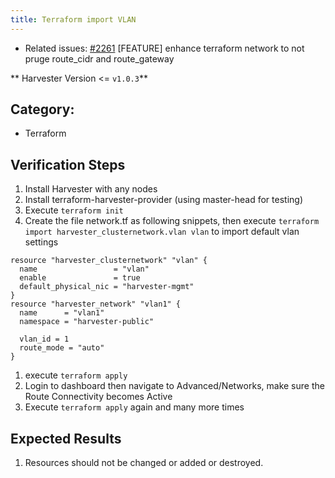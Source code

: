 ```yaml
---
title: Terraform import VLAN
---
```


* Related issues: [#2261](https://github.com/harvester/harvester/issues/2261) [FEATURE] enhance terraform network to not pruge route_cidr and route_gateway

** Harvester Version <= `v1.0.3`**

## Category: 
* Terraform

## Verification Steps

1. Install Harvester with any nodes
1. Install terraform-harvester-provider (using master-head for testing)
1. Execute `terraform init`
1. Create the file network.tf as following snippets, then execute `terraform import harvester_clusternetwork.vlan vlan` to import default vlan settings
```
resource "harvester_clusternetwork" "vlan" {
  name                 = "vlan"
  enable               = true
  default_physical_nic = "harvester-mgmt"
}
resource "harvester_network" "vlan1" {
  name      = "vlan1"
  namespace = "harvester-public"

  vlan_id = 1
  route_mode = "auto"
}
```
1. execute `terraform apply`
1. Login to dashboard then navigate to Advanced/Networks, make sure the Route Connectivity becomes Active
1. Execute `terraform apply` again and many more times

## Expected Results
1. Resources should not be changed or added or destroyed.